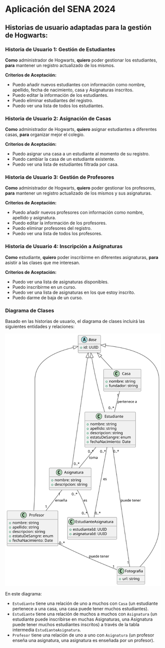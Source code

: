 # Aplicación del SENA 2024

## Historias de usuario adaptadas para la gestión de Hogwarts:

### Historia de Usuario 1: Gestión de Estudiantes
**Como** administrador de Hogwarts, **quiero** poder gestionar los estudiantes, **para** mantener un registro actualizado de los mismos.

**Criterios de Aceptación:**
- Puedo añadir nuevos estudiantes con información como nombre, apellido, fecha de nacimiento, casa y Asignaturas inscritos.
- Puedo editar la información de los estudiantes.
- Puedo eliminar estudiantes del registro.
- Puedo ver una lista de todos los estudiantes.

### Historia de Usuario 2: Asignación de Casas
**Como** administrador de Hogwarts, **quiero** asignar estudiantes a diferentes casas, **para** organizar mejor el colegio.

**Criterios de Aceptación:**
- Puedo asignar una casa a un estudiante al momento de su registro.
- Puedo cambiar la casa de un estudiante existente.
- Puedo ver una lista de estudiantes filtrada por casa.

### Historia de Usuario 3: Gestión de Profesores
**Como** administrador de Hogwarts, **quiero** poder gestionar los profesores, **para** mantener un registro actualizado de los mismos y sus asignaturas.

**Criterios de Aceptación:**
- Puedo añadir nuevos profesores con información como nombre, apellido y asignatura.
- Puedo editar la información de los profesores.
- Puedo eliminar profesores del registro.
- Puedo ver una lista de todos los profesores.

### Historia de Usuario 4: Inscripción a Asignaturas
**Como** estudiante, **quiero** poder inscribirme en diferentes asignaturas, **para** asistir a las clases que me interesan.

**Criterios de Aceptación:**
- Puedo ver una lista de asignaturas disponibles.
- Puedo inscribirme en un curso.
- Puedo ver una lista de asignaturas en los que estoy inscrito.
- Puedo darme de baja de un curso.

### Diagrama de Clases
Basado en las historias de usuario, el diagrama de clases incluirá las siguientes entidades y relaciones:

![diagrama de clases](./assets/diagram-class-relations.svg "diagrama de clases")


<!-- ```plantuml
@startuml
abstract class Base {
  + id: UUID
}

class Asignatura {
  + nombre: string
  + descripcion: string
}

class Profesor {
  + nombre: string
  + apellido: string
  + descripcion: string
  + estatuDeSangre: enum
  + fechaNacimiento: Date
}

class Casa {
  + nombre: string
  + fundador: string
}

class Estudiante {
  + nombre: string
  + apellido: string
  + descripcion: string
  + estatuDeSangre: enum
  + fechaNacimiento: Date
}

class EstudianteAsignatura {
  + estudianteId: UUID
  + asignaturaId: UUID
}

class Fotografia {
  + url: string
}

Base <|-- Asignatura
Base <|-- Profesor
Base <|-- Casa
Base <|-- Estudiante
Base <|-- Fotografia

Asignatura "1" -- "1" Profesor: "enseña"
Casa "1" -- "0..*" Estudiante: "pertenece a"
Estudiante "0..*" -- "0..*" Asignatura: "toma"
Estudiante "0..*" -- "0..*" EstudianteAsignatura: "es"
Asignatura "0..*" -- "0..*" EstudianteAsignatura: "es"
Estudiante "0..*" -- "1" Fotografia: "puede tener"
Profesor "0..*" -- "1" Fotografia: "puede tener"
@enduml

``` -->

En este diagrama:

- `Estudiante` tiene una relación de uno a muchos con `Casa` (un estudiante pertenece a una casa, una casa puede tener muchos estudiantes).
- `Estudiante` tiene una relación de muchos a muchos con `Asignatura` (un estudiante puede inscribirse en muchas Asignaturas, una Asignatura puede tener muchos estudiantes inscritos) a través de la tabla intermedia `EstudianteAsignatura`.
- `Profesor` tiene una relación de uno a uno con `Asignatura` (un profesor enseña una asignatura, una asignatura es enseñada por un profesor).